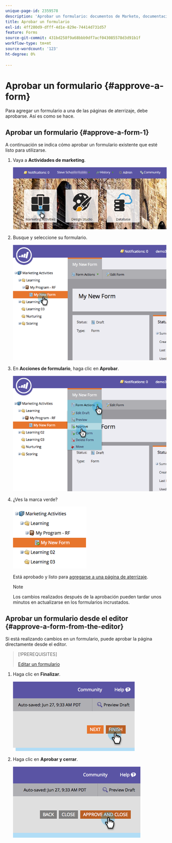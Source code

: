 ```yaml
---
unique-page-id: 2359578
description: 'Aprobar un formulario: documentos de Marketo, documentación del producto'
title: Aprobar un formulario
exl-id: 4ff280d9-dfff-4d1e-829e-74414d731d57
feature: Forms
source-git-commit: 431bd258f9a68bbb9df7acf043085578d3d91b1f
workflow-type: tm+mt
source-wordcount: '123'
ht-degree: 0%

---
```


# Aprobar un formulario {#approve-a-form}

Para agregar un formulario a una de las páginas de aterrizaje, debe aprobarse. Así es como se hace.

## Aprobar un formulario {#approve-a-form-1}

A continuación se indica cómo aprobar un formulario existente que esté listo para utilizarse.

1. Vaya a **Actividades de marketing**.

   ![](assets/login-marketing-activities-7.png)

1. Busque y seleccione su formulario.

   ![](assets/image2014-9-15-17-3a49-3a40.png)

1. En **Acciones de formulario**, haga clic en **Aprobar**.

   ![](assets/image2014-9-15-17-3a49-3a47.png)

1. ¿Ves la marca verde?

   ![](assets/image2014-9-15-17-3a50-3a2.png)

   Está aprobado y listo para [agregarse a una página de aterrizaje](/help/marketo/product-docs/demand-generation/landing-pages/understanding-landing-pages/approve-unapprove-or-delete-a-landing-page.md).

   >[!NOTE]
   >
   >Los cambios realizados después de la aprobación pueden tardar unos minutos en actualizarse en los formularios incrustados.

## Aprobar un formulario desde el editor {#approve-a-form-from-the-editor}

Si está realizando cambios en un formulario, puede aprobar la página directamente desde el editor.

>[!PREREQUISITES]
>
>[Editar un formulario](/help/marketo/product-docs/demand-generation/forms/form-actions/edit-a-form.md)

1. Haga clic en **Finalizar**.

   ![](assets/image2014-9-15-17-3a51-3a43.png)

1. Haga clic en **Aprobar y cerrar**.

   ![](assets/image2014-9-15-17-3a52-3a1.png)
